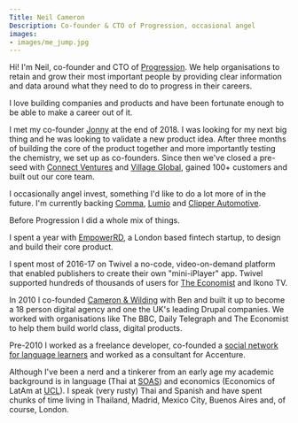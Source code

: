 ```yaml
---
Title: Neil Cameron
Description: Co-founder & CTO of Progression, occasional angel
images:
- images/me_jump.jpg
---
```

Hi! I'm Neil, co-founder and CTO of [Progression](https://progressionapp.com). We help organisations to retain and grow their most important people by providing clear information and data around what they need to do to progress in their careers.

I love building companies and products and have been fortunate enough to be able to make a career out of it.

I met my co-founder [Jonny](https://www.jonnyburch.com/) at the end of 2018. I was looking for my next big thing and he was looking to validate a new product idea. After three months of building the core of the product together and more importantly testing the chemistry, we set up as co-founders. Since then we've closed a pre-seed with [Connect Ventures](https://www.connectventures.co/) and [Village Global](https://www.villageglobal.vc/), gained 100+ customers and built out our core team.

I occasionally angel invest, something I'd like to do a lot more of in the future. I'm currently backing [Comma](https://usecomma.com/), [Lumio](https://lumio-app.com/) and [Clipper Automotive](https://www.clipper.cab/).

Before Progression I did a whole mix of things.

I spent a year with [EmpowerRD](https://empowerrd.com), a London based fintech startup, to design and build their core product. 

I spent most of 2016-17 on Twivel a no-code, video-on-demand platform that enabled publishers to create their own "mini-iPlayer" app. Twivel supported hundreds of thousands of users for [The Economist](https://films.economist.com/) and Ikono TV.

In 2010 I co-founded [Cameron & Wilding](http://cameronandwilding.com) with Ben and built it up to become a 18 person digital agency and one the UK's leading Drupal companies. We worked with organisations like The BBC, Daily Telegraph and The Economist to help them build world class, digital products. 

Pre-2010 I worked as a freelance developer, co-founded a [social network for language learners](https://www.killerstartups.com/social-networking/huitalk-com-a-new-way-to-learn-language) and worked as a consultant for Accenture. 

Although I've been a nerd and a tinkerer from an early age my academic background is in language (Thai at [SOAS](https://www.soas.ac.uk/sea/)) and economics (Economics of LatAm at [UCL](http://www.ucl.ac.uk/americas)). I speak (very rusty) Thai and Spanish and have spent chunks of time living in Thailand, Madrid, Mexico City, Buenos Aires and, of course, London.
